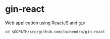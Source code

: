 # gin-react

Web application using ReactJS and `gin`

```
cd $GOPATH/src/github.com/isuhendro/gin-react
```
